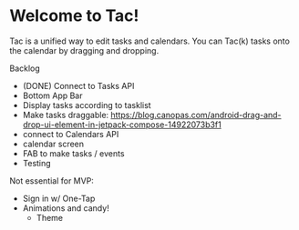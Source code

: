 # Welcome to Tac!

Tac is a unified way to edit tasks and calendars. You can Tac(k) tasks onto the calendar by dragging and dropping.

Backlog

- (DONE) Connect to Tasks API
- Bottom App Bar
- Display tasks according to tasklist
- Make tasks draggable: https://blog.canopas.com/android-drag-and-drop-ui-element-in-jetpack-compose-14922073b3f1 
- connect to Calendars API 
- calendar screen
- FAB to make tasks / events
- Testing


Not essential for MVP: 
- Sign in w/ One-Tap
- Animations and candy!
  - Theme
